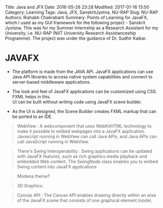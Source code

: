 Title: Java and JFX
Date: 2016-05-26 23:28
Modified: 2017-01-16 13:50
Category: Learning
Tags: Java, JFX, SanskritJyotna, NU-RAP
Slug: NU-RAP
Authors: Rishabh Chakrabarti
Summary: Points of Learning for JavaFX, which I used as my GUI framework for the following project - Sanskrit Jyotsna. This was for my Summer Internship as a Research Assistant for my University, i.e. NU-RAP (NIIT University Research Assistanceship Programme). The project was under the guidance of Dr. Sudhir Kaikar.

# JAVAFX

* The platform is made from the JAVA API. JavaFX applications can use Java API libraries to access native system capabilities and connect to server-based middleware applications.

* The look and feel of JavaFX applications can be customized using CSS. FXML helps in this.   
UI can be built without writing code using JavaFX scene builder.

* As the UI is designed, the Scene Builder creates FXML markup that can be ported to an IDE.

> WebView : A webcomponent that uses WebKitHTML technology to make it possible to embed webpages into a JavaFX application. Javascript running in WebView can call Java APIs, and Java APIs can call JavaScript running in WebView.

> There's Swing Interoperability : Swing applications can be updated with JavaFX features, such as rich graphics media playback and embedded Web content. The SwingNode class enables you to embed Swing content into JavaFX applications

> Modena theme?

> 3D Graphics.

> Canvas API : The Canvas API enables drawing directly within an area of the JavaFX scene that consists of one graphical element (node).

>
